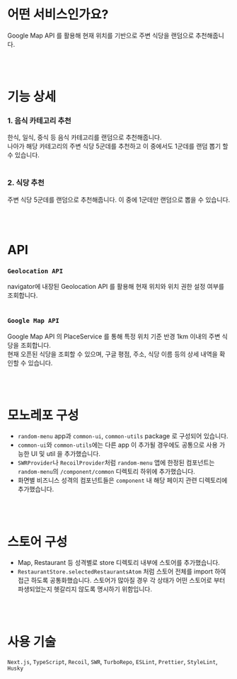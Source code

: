 # 어떤 서비스인가요?
Google Map API 를 활용해 현재 위치를 기반으로 주변 식당을 랜덤으로 추천해줍니다.

<br/>
<br/>

# 기능 상세
### 1. 음식 카테고리 추천
한식, 일식, 중식 등 음식 카테고리를 랜덤으로 추천해줍니다.<br/>
나아가 해당 카테고리의 주변 식당 5군데를 추천하고 이 중에서도 1군데를 랜덤 뽑기 할 수 있습니다.
<br/><br/>
### 2. 식당 추천
주변 식당 5군데를 랜덤으로 추천해줍니다. 이 중에 1군데만 랜덤으로 뽑을 수 있습니다.

<br/>
<br/>

# API
### `Geolocation API`
navigator에 내장된 Geolocation API 를 활용해 현재 위치와 위치 권한 설정 여부를 조회합니다.
<br/><br/>
### `Google Map API`
Google Map API 의 PlaceService 를 통해 특정 위치 기준 반경 1km 이내의 주변 식당을 조회합니다.<br/>
현재 오픈된 식당을 조회할 수 있으며, 구글 평점, 주소, 식당 이름 등의 상세 내역을 확인할 수 있습니다.

<br/><br/>

# 모노레포 구성
- `random-menu` app과 `common-ui`, `common-utils` package 로 구성되어 있습니다.
- `common-ui`와 `common-utils`에는 다른 app 이 추가될 경우에도 공통으로 사용 가능한 UI 및 util 을 추가했습니다.
- `SWRProvider`나 `RecoilProvider`처럼 `random-menu` 앱에 한정된 컴포넌트는 `random-menu`의 `/component/common` 디렉토리 하위에 추가했습니다.
- 화면별 비즈니스 성격의 컴포넌트들은 `component` 내 해당 페이지 관련 디렉토리에 추가했습니다.

<br/><br/>

# 스토어 구성
- Map, Restaurant 등 성격별로 store 디렉토리 내부에 스토어를 추가했습니다.
- `RestaurantStore.selectedRestaurantsAtom` 처럼 스토어 전체를 import 하여 접근 하도록 공통화했습니다. 스토어가 많아질 경우 각 상태가 어떤 스토어로 부터 파생되었는지 헷갈리지 않도록 명시하기 위함입니다.

<br/><br/>
# 사용 기술
`Next.js`, `TypeScript`, `Recoil`, `SWR`, `TurboRepo`, `ESLint`, `Prettier`, `StyleLint`, `Husky`

